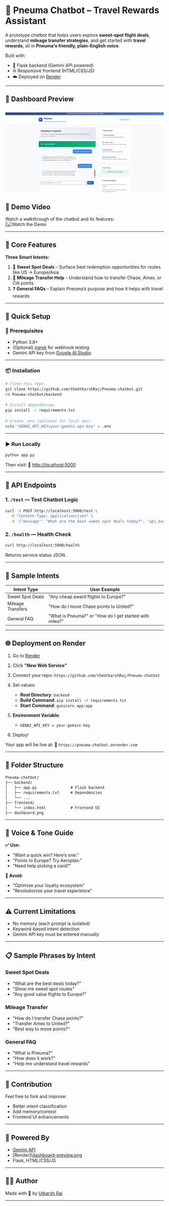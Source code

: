 # 🧠 Pneuma Chatbot – Travel Rewards Assistant

A prototype chatbot that helps users explore **sweet-spot flight deals**, understand **mileage transfer strategies**, and get started with **travel rewards**, all in **Pneuma's friendly, plain-English voice**.

Built with:
- 🔧 Flask backend (Gemini API powered)
- 🌐 Responsive frontend (HTML/CSS/JS)
- ☁️ Deployed on [Render]([https://render.com](https://pneuma-chatbot.onrender.com/))

---

## 📸 Dashboard Preview

![Dashboard Screenshot](dashboard.png)  
---

## 🎥 Demo Video

Watch a walkthrough of the chatbot and its features:  
[![Watch the Demo]((https://drive.google.com/file/d/1jL_tZvo8A8YF67HkJiiSiJqUx0Mih4WE/view?usp=sharing)](https://drive.google.com/file/d/1jL_tZvo8A8YF67HkJiiSiJqUx0Mih4WE/view?usp=drive_link))

---

## 🎯 Core Features

**Three Smart Intents:**
1. 🛫 **Sweet Spot Deals** – Surface best redemption opportunities for routes like US → Europe/Asia
2. 🔁 **Mileage Transfer Help** – Understand how to transfer Chase, Amex, or Citi points
3. ❓ **General FAQs** – Explain Pneuma’s purpose and how it helps with travel rewards

---

## 🚀 Quick Setup

### 🧩 Prerequisites

- Python 3.8+
- (Optional) [ngrok](https://ngrok.com/) for webhook testing
- Gemini API key from [Google AI Studio](https://makersuite.google.com/app)

---

### 📦 Installation

```bash
# Clone this repo
git clone https://github.com/theUtkarshRaj/Pneuma-chatbot.git
cd Pneuma-chatbot/backend

# Install dependencies
pip install -r requirements.txt

# Create .env (optional for local dev)
echo "GENAI_API_KEY=your-gemini-api-key" > .env
````

---

### ▶️ Run Locally

```bash
python app.py
```

Then visit:
📍 [http://localhost:5000](http://localhost:5000)

---

## 🔁 API Endpoints

### 1. `/test` — Test Chatbot Logic

```bash
curl -X POST http://localhost:5000/test \
  -H "Content-Type: application/json" \
  -d '{"message": "What are the best sweet spot deals today?", "api_key": "your-gemini-api-key"}'
```

### 2. `/health` — Health Check

```bash
curl http://localhost:5000/health
```

Returns service status JSON.

---

## 💬 Sample Intents

| Intent Type       | User Example                                            |
| ----------------- | ------------------------------------------------------- |
| Sweet Spot Deals  | "Any cheap award flights to Europe?"                    |
| Mileage Transfers | "How do I move Chase points to United?"                 |
| General FAQ       | "What is Pneuma?" or "How do I get started with miles?" |

---

## 🌐 Deployment on Render

1. Go to [Render](https://render.com)
2. Click **"New Web Service"**
3. Connect your repo: `https://github.com/theUtkarshRaj/Pneuma-chatbot`
4. Set values:

   * **Root Directory**: `backend`
   * **Build Command**: `pip install -r requirements.txt`
   * **Start Command**: `gunicorn app:app`
5. **Environment Variable**:

   * `GENAI_API_KEY = your-gemini-key`
6. Deploy!

Your app will be live at:
🔗 `https://pneuma-chatbot.onrender.com`

---

## 📁 Folder Structure

```
Pneuma-chatbot/
├── backend/
│   ├── app.py               # Flask backend
│   ├── requirements.txt     # Dependencies
│   └── ...
├── frontend/
│   └── index.html           # Frontend UI
├── dashboard.png

```

---

## 🎨 Voice & Tone Guide

**✅ Use:**

* "Want a quick win? Here’s one:"
* "Points to Europe? Try Aeroplan."
* "Need help picking a card?"

**🚫 Avoid:**

* "Optimize your loyalty ecosystem"
* "Revolutionize your travel experience"

---

## ⚠️ Current Limitations

* No memory (each prompt is isolated)
* Keyword-based intent detection
* Gemini API key must be entered manually

---

## 📋 Sample Phrases by Intent

### Sweet Spot Deals

* "What are the best deals today?"
* "Show me sweet spot routes"
* "Any good value flights to Europe?"

### Mileage Transfer

* "How do I transfer Chase points?"
* "Transfer Amex to United?"
* "Best way to move points?"

### General FAQ

* "What is Pneuma?"
* "How does it work?"
* "Help me understand travel rewards"

---

## 🙌 Contribution

Feel free to fork and improve:

* Better intent classification
* Add memory/context
* Frontend UI enhancements

---

## 🧠 Powered By

* [Gemini API](https://makersuite.google.com/app)
* [Render]([dashboard-preview.png](https://pneuma-chatbot.onrender.com/](https://pneuma-chatbot.onrender.com/))
* Flask, HTML/CSS/JS

---

## 🧑‍💻 Author

Made with 💙 by [Utkarsh Raj](https://github.com/theUtkarshRaj)

---

```
